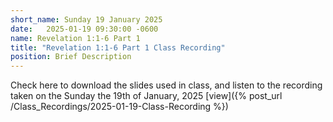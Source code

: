 ```yaml
---
short_name: Sunday 19 January 2025
date:   2025-01-19 09:30:00 -0600
name: Revelation 1:1-6 Part 1
title: "Revelation 1:1-6 Part 1 Class Recording"
position: Brief Description
---
```


Check here to download the slides used in class, and listen to the recording taken on the Sunday the 19th of January, 2025
[view]({% post_url /Class_Recordings/2025-01-19-Class-Recording %})
